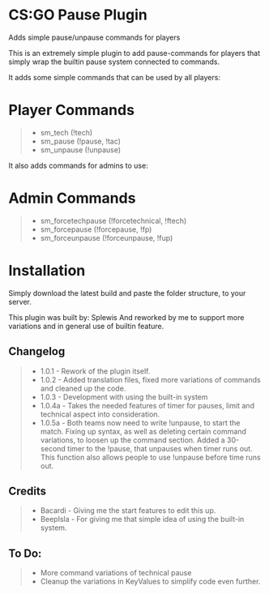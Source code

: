# CS:GO Pause Plugin
Adds simple pause/unpause commands for players

This is an extremely simple plugin to add pause-commands for players that simply wrap the builtin pause system connected to commands.

It adds some simple commands that can be used by all players:

# Player Commands
> * sm_tech (!tech)
> * sm_pause (!pause, !tac)
> * sm_unpause (!unpause)

It also adds commands for admins to use:
# Admin Commands
> * sm_forcetechpause (!forcetechnical, !ftech)
> * sm_forcepause (!forcepause, !fp)
> * sm_forceunpause (!forceunpause, !fup)

# Installation
Simply download the latest build and paste the folder structure, to your server.

This plugin was built by: Splewis
And reworked by me to support more variations and in general use of builtin feature.

## Changelog
> * 1.0.1 - Rework of the plugin itself.
> * 1.0.2 - Added translation files, fixed more variations of commands and cleaned up the code.
> * 1.0.3 - Development with using the built-in system
> * 1.0.4a - Takes the needed features of timer for pauses, limit and technical aspect into consideration.
> * 1.0.5a - Both teams now need to write !unpause, to start the match. Fixing up syntax, as well as deleting certain command variations, to loosen up the command section. Added a 30-second timer to the !pause, that unpauses when timer runs out. This function also allows people to use !unpause before time runs out.

## Credits
> * Bacardi - Giving me the start features to edit this up.
> * BeepIsla - For giving me that simple idea of using the built-in system.

## To Do:
> * More command variations of technical pause
> * Cleanup the variations in KeyValues to simplify code even further.
